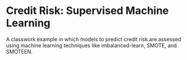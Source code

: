 # Credit Risk: Supervised Machine Learning
A classwork example in which models to predict credit risk are assessed using machine learning techniques like imbalanced-learn, SMOTE, and SMOTEEN. 
